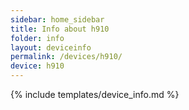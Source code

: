 ```yaml
---
sidebar: home_sidebar
title: Info about h910
folder: info
layout: deviceinfo
permalink: /devices/h910/
device: h910
---
```

{% include templates/device_info.md %}
